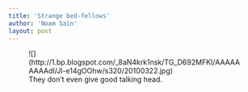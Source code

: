 ```yaml
---
title: 'Strange bed-fellows'
author: 'Noam Sain'
layout: post
---
```


<figure>![](http://1.bp.blogspot.com/_8aN4krk1nsk/TG_D692MFKI/AAAAAAAAAdI/Jl-e14gOOhw/s320/20100322.jpg)<figcaption>They don’t even give good talking head.</figcaption></figure>